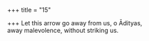 +++
title = "15"

+++
Let this arrow go away from us, o Ādityas,  
away malevolence, without striking us.  